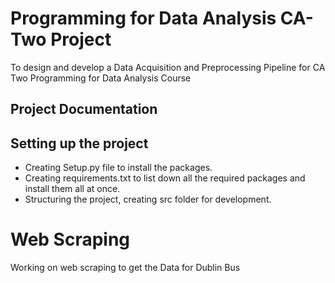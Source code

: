 # Programming for Data Analysis CA-Two Project

 To design and develop a Data Acquisition and Preprocessing Pipeline for CA Two Programming for Data Analysis Course

## Project Documentation

## Setting up the project

- Creating Setup.py file to install the packages.
- Creating requirements.txt to list down all the required packages and install them all at once.
- Structuring the project, creating src folder for development.

# Web Scraping
Working on web scraping to get the Data for Dublin Bus